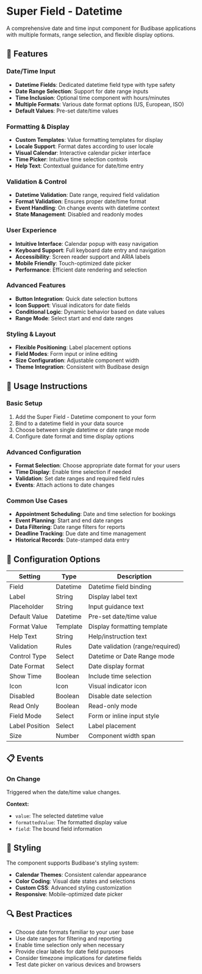 # Super Field - Datetime

A comprehensive date and time input component for Budibase applications with multiple formats, range selection, and flexible display options.

## 🚀 Features

### Date/Time Input

- **Datetime Fields**: Dedicated datetime field type with type safety
- **Date Range Selection**: Support for date range inputs
- **Time Inclusion**: Optional time component with hours/minutes
- **Multiple Formats**: Various date format options (US, European, ISO)
- **Default Values**: Pre-set date/time values

### Formatting & Display

- **Custom Templates**: Value formatting templates for display
- **Locale Support**: Format dates according to user locale
- **Visual Calendar**: Interactive calendar picker interface
- **Time Picker**: Intuitive time selection controls
- **Help Text**: Contextual guidance for date/time entry

### Validation & Control

- **Datetime Validation**: Date range, required field validation
- **Format Validation**: Ensures proper date/time format
- **Event Handling**: On change events with datetime context
- **State Management**: Disabled and readonly modes

### User Experience

- **Intuitive Interface**: Calendar popup with easy navigation
- **Keyboard Support**: Full keyboard date entry and navigation
- **Accessibility**: Screen reader support and ARIA labels
- **Mobile Friendly**: Touch-optimized date picker
- **Performance**: Efficient date rendering and selection

### Advanced Features

- **Button Integration**: Quick date selection buttons
- **Icon Support**: Visual indicators for date fields
- **Conditional Logic**: Dynamic behavior based on date values
- **Range Mode**: Select start and end date ranges

### Styling & Layout

- **Flexible Positioning**: Label placement options
- **Field Modes**: Form input or inline editing
- **Size Configuration**: Adjustable component width
- **Theme Integration**: Consistent with Budibase design

## 📝 Usage Instructions

### Basic Setup

1. Add the Super Field - Datetime component to your form
2. Bind to a datetime field in your data source
3. Choose between single datetime or date range mode
4. Configure date format and time display options

### Advanced Configuration

- **Format Selection**: Choose appropriate date format for your users
- **Time Display**: Enable time selection if needed
- **Validation**: Set date ranges and required field rules
- **Events**: Attach actions to date changes

### Common Use Cases

- **Appointment Scheduling**: Date and time selection for bookings
- **Event Planning**: Start and end date ranges
- **Data Filtering**: Date range filters for reports
- **Deadline Tracking**: Due date and time management
- **Historical Records**: Date-stamped data entry

## 🔧 Configuration Options

| Setting        | Type     | Description                      |
| -------------- | -------- | -------------------------------- |
| Field          | Datetime | Datetime field binding           |
| Label          | String   | Display label text               |
| Placeholder    | String   | Input guidance text              |
| Default Value  | Datetime | Pre-set date/time value          |
| Format Value   | Template | Display formatting template      |
| Help Text      | String   | Help/instruction text            |
| Validation     | Rules    | Date validation (range/required) |
| Control Type   | Select   | Datetime or Date Range mode      |
| Date Format    | Select   | Date display format              |
| Show Time      | Boolean  | Include time selection           |
| Icon           | Icon     | Visual indicator icon            |
| Disabled       | Boolean  | Disable date selection           |
| Read Only      | Boolean  | Read-only mode                   |
| Field Mode     | Select   | Form or inline input style       |
| Label Position | Select   | Label placement                  |
| Size           | Number   | Component width span             |

## 📋 Events

### On Change

Triggered when the date/time value changes.

**Context:**

- `value`: The selected datetime value
- `formattedValue`: The formatted display value
- `field`: The bound field information

## 🎨 Styling

The component supports Budibase's styling system:

- **Calendar Themes**: Consistent calendar appearance
- **Color Coding**: Visual date states and selections
- **Custom CSS**: Advanced styling customization
- **Responsive**: Mobile-optimized date picker

## 🔍 Best Practices

- Choose date formats familiar to your user base
- Use date ranges for filtering and reporting
- Enable time selection only when necessary
- Provide clear labels for date field purposes
- Consider timezone implications for datetime fields
- Test date picker on various devices and browsers

